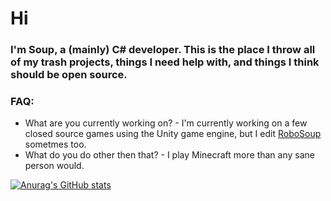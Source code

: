 # Hi

### I'm Soup, a (mainly) C# developer. This is the place I throw all of my trash projects, things I need help with, and things I think should be open source.

### FAQ:

-   What are you currently working on? - I'm currently working on a few closed source games using the Unity game engine, but I edit [RoboSoup](https://github.com/SoupDevHub/RoboSoup "Bot that does things for discord.") sometmes too.
-   What do you do other then that? - I play Minecraft more than any sane person would.

[![Anurag's GitHub stats](https://github-readme-stats.vercel.app/api?username=SoupDevHub&show_icons=true&theme=midnight-purple)](https://github.com/anuraghazra/github-readme-stats)
